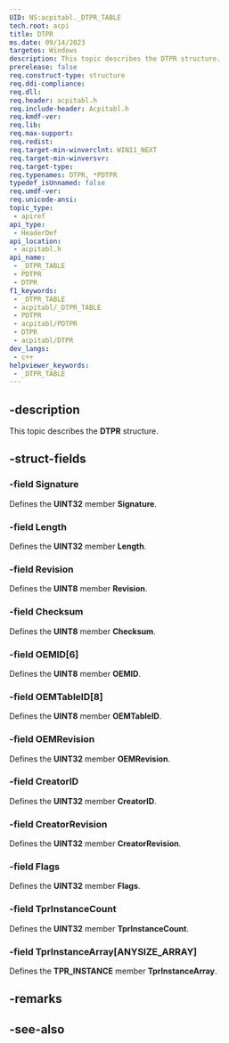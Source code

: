 ```yaml
---
UID: NS:acpitabl._DTPR_TABLE
tech.root: acpi
title: DTPR
ms.date: 09/14/2023
targetos: Windows
description: This topic describes the DTPR structure.
prerelease: false
req.construct-type: structure
req.ddi-compliance: 
req.dll: 
req.header: acpitabl.h
req.include-header: Acpitabl.h
req.kmdf-ver: 
req.lib: 
req.max-support: 
req.redist: 
req.target-min-winverclnt: WIN11_NEXT
req.target-min-winversvr: 
req.target-type: 
req.typenames: DTPR, *PDTPR
typedef_isUnnamed: false
req.umdf-ver: 
req.unicode-ansi: 
topic_type:
 - apiref
api_type:
 - HeaderDef
api_location:
 - acpitabl.h
api_name:
 - _DTPR_TABLE
 - PDTPR
 - DTPR
f1_keywords:
 - _DTPR_TABLE
 - acpitabl/_DTPR_TABLE
 - PDTPR
 - acpitabl/PDTPR
 - DTPR
 - acpitabl/DTPR
dev_langs:
 - c++
helpviewer_keywords:
 - _DTPR_TABLE
---
```


## -description

This topic describes the **DTPR** structure.

## -struct-fields

### -field Signature

Defines the **UINT32** member **Signature**.

### -field Length

Defines the **UINT32** member **Length**.

### -field Revision

Defines the **UINT8** member **Revision**.

### -field Checksum

Defines the **UINT8** member **Checksum**.

### -field OEMID[6]

Defines the **UINT8** member **OEMID**.

### -field OEMTableID[8]

Defines the **UINT8** member **OEMTableID**.

### -field OEMRevision

Defines the **UINT32** member **OEMRevision**.

### -field CreatorID

Defines the **UINT32** member **CreatorID**.

### -field CreatorRevision

Defines the **UINT32** member **CreatorRevision**.

### -field Flags

Defines the **UINT32** member **Flags**.

### -field TprInstanceCount

Defines the **UINT32** member **TprInstanceCount**.

### -field TprInstanceArray[ANYSIZE_ARRAY]

Defines the **TPR_INSTANCE** member **TprInstanceArray**.

## -remarks

## -see-also
